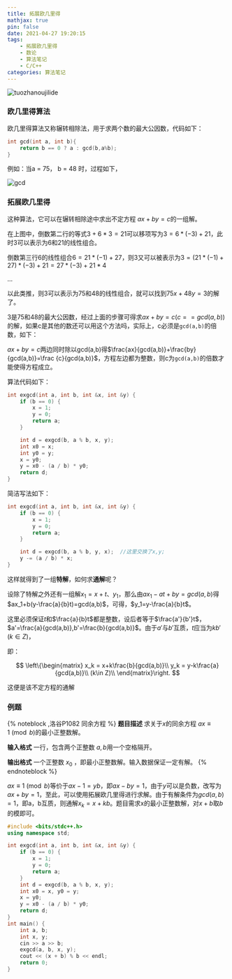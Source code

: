 ```yaml
---
title: 拓展欧几里得
mathjax: true
pin: false
date: 2021-04-27 19:20:15
tags: 
	- 拓展欧几里得
	- 数论
	- 算法笔记
	- C/C++
categories: 算法笔记
---
```


![tuozhanoujilide](https://cdn.jsdelivr.net/gh/28251536/cloudimg@master/imgtuozhanoujilide.jpg)

<!--more-->

### 欧几里得算法

欧几里得算法又称辗转相除法，用于求两个数的最大公因数，代码如下：

```c++
int gcd(int a, int b){
    return b == 0 ? a : gcd(b,a%b);
}
```

例如：当a = 75， b = 48 时，过程如下，

![gcd](https://cdn.jsdelivr.net/gh/28251536/cloudimg@master/imggcd.jpg)



### 拓展欧几里得

这种算法，它可以在辗转相除途中求出不定方程 $ax+by=c$的一组解。

在上图中，倒数第二行的等式$3+6\ast3=21$可以移项写为$3=6\ast(-3)+21$，此时3可以表示为6和21的线性组合。

倒数第三行6的线性组合$6=21\ast(-1)+27$，则3又可以被表示为$3=(21\ast(-1)+27)\ast(-3)+21=27\ast(-3)+21\ast4$

...

以此类推，则3可以表示为75和48的线性组合，就可以找到$75x+48y=3$的解了。

3是75和48的最大公因数，经过上面的步骤可得求$ax+by=c(c == gcd(a,b))$的解，如果c是其他的数还可以用这个方法吗，实际上，c必须是`gcd(a,b)`的倍数，如下：

$ax+by=c$两边同时除以gcd(a,b)得$\frac{ax}{gcd(a,b)}+\frac{by}{gcd(a,b)}=\frac {c}{gcd(a,b)}$，方程左边都为整数，则c为`gcd(a,b)`的倍数才能使得方程成立。

算法代码如下：

```c++
int exgcd(int a, int b, int &x, int &y) {
    if (b == 0) {
        x = 1;
        y = 0;
        return a;
    }

    int d = exgcd(b, a % b, x, y);
    int x0 = x;
    int y0 = y;
    x = y0;
    y = x0 - (a / b) * y0;
    return d;
}
```

简洁写法如下：

```c++
int exgcd(int a, int b, int &x, int &y) {
    if (b == 0) {
        x = 1;
        y = 0;
        return a;
    }

    int d = exgcd(b, a % b, y, x);  //这里交换了x,y;
    y -= (a / b) * x;
}
```



这样就得到了一组**特解**，如何求**通解**呢？

设除了特解之外还有一组解$x_1=x+t、y_1$，那么由$ax_1-at+by=gcd(a,b)$得$ax_1+b(y-\frac{a}{b}t)=gcd(a,b)$，可得，$y_1=y-\frac{a}{b}t$。

这里必须保证$t$和$\frac{a}{b}t$都是整数，设后者等于$\frac{a'}{b'}t$，$a'=\frac{a}{gcd(a,b)},b'=\frac{b}{gcd(a,b)}$。由于$a'$与$b'$互质，$t$应当为$kb'(k\in Z)$，

即：

$$
\left\{\begin{matrix}
x_k = x+k\frac{b}{gcd(a,b)}\\
y_k = y-k\frac{a}{gcd(a,b)}\\
(k\in Z)\\
\end{matrix}\right.
$$

这便是该不定方程的通解

### 例题
{% noteblock ,洛谷P1082 同余方程 %}
**题目描述**
求关于$x$的同余方程 $ax \equiv 1 \pmod {b}$的最小正整数解。

**输入格式**
一行，包含两个正整数 $a,b$用一个空格隔开。

**输出格式**
一个正整数 $x_0$ ，即最小正整数解。输入数据保证一定有解。
{% endnoteblock %}

$ax \equiv 1 \pmod {b}$等价于$ax-1=yb$，即$ax-by=1$，由于$y$可以是负数，改写为$ax+by=1$，至此，可以使用拓展欧几里得进行求解。由于有解条件为$gcd(a,b)=1$，即a，b互质，则通解$x_k=x+kb$。题目需求x的最小正整数解，对$x+b$取$b$的模即可。 

```c++
#include <bits/stdc++.h>
using namespace std;

int exgcd(int a, int b, int &x, int &y) {
    if (b == 0) {
        x = 1;
        y = 0;
        return a;
    }
    int d = exgcd(b, a % b, x, y);
    int x0 = x, y0 = y;
    x = y0;
    y = x0 - (a / b) * y0;
    return d;
}
int main() {
    int a, b;
    int x, y;
    cin >> a >> b;
    exgcd(a, b, x, y);
    cout << (x + b) % b << endl;
    return 0;
}
```

